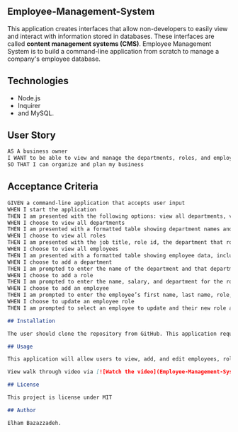## Employee-Management-System

This application creates interfaces that allow non-developers to easily view and interact with information stored in databases. These interfaces are called **content management systems (CMS)**. Employee Management System is to build a command-line application from scratch to manage a company's employee database.

## Technologies

- Node.js
- Inquirer
- and MySQL.

## User Story

```md
AS A business owner
I WANT to be able to view and manage the departments, roles, and employees in my company
SO THAT I can organize and plan my business
```

## Acceptance Criteria

```md
GIVEN a command-line application that accepts user input
WHEN I start the application
THEN I am presented with the following options: view all departments, view all roles, view all employees, add a department, add a role, add an employee, and update an employee role
WHEN I choose to view all departments
THEN I am presented with a formatted table showing department names and department ids
WHEN I choose to view all roles
THEN I am presented with the job title, role id, the department that role belongs to, and the salary for that role
WHEN I choose to view all employees
THEN I am presented with a formatted table showing employee data, including employee ids, first names, last names, job titles, departments, salaries, and managers that the employees report to
WHEN I choose to add a department
THEN I am prompted to enter the name of the department and that department is added to the database
WHEN I choose to add a role
THEN I am prompted to enter the name, salary, and department for the role and that role is added to the database
WHEN I choose to add an employee
THEN I am prompted to enter the employee’s first name, last name, role, and manager, and that employee is added to the database
WHEN I choose to update an employee role
THEN I am prompted to select an employee to update and their new role and this information is updated in the database

## Installation

The user should clone the repository from GitHub. This application requires Node.js, Inquirer, console.table and mysql2. To start application run `npm start`. To view database from MySQL `run mysql -u root -p`.

## Usage

This application will allow users to view, add, and edit employees, roles, departments, and managers.

View walk through video via [![Watch the video](Employee-Management-System)](https://drive.google.com/file/d/1AXQgxbbumq0uXds7yJS2xikDukW-BUr4/view?usp=sharing)

## License

This project is license under MIT

## Author

Elham Bazazzadeh.
```
